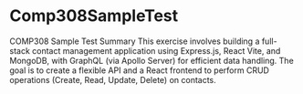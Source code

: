 # Comp308SampleTest
COMP308 Sample Test Summary This exercise involves building a full-stack contact management application using Express.js, React Vite, and MongoDB, with GraphQL (via Apollo Server) for efficient data handling. The goal is to create a flexible API and a React frontend to perform CRUD operations (Create, Read, Update, Delete) on contacts.
